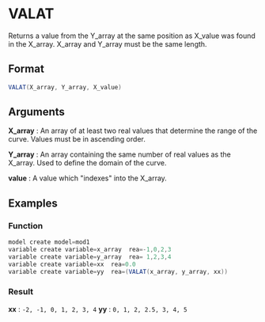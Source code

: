 # VALAT

Returns a value from the Y_array at the same position as X_value was 
found in the X_array. X_array and Y_array must be the same length.  


## Format 
```java
VALAT(X_array, Y_array, X_value)
```
## Arguments

**X_array**
: An array of at least two real values that determine the range of 
the curve. Values must be in ascending order.


**Y_array**
: An array containing the same number of real values as the X_array. 
Used to define the domain of the curve.

**value**
: A value which "indexes" into the X_array.



## Examples 




### Function  
```java
model create model=mod1
variable create variable=x_array  rea=-1,0,2,3
variable create variable=y_array  rea= 1,2,3,4
variable create variable=xx  rea=0.0
variable create variable=yy  rea=(VALAT(x_array, y_array, xx))
```

### Result  
**xx**
: `-2, -1, 0, 1, 2, 3, 4`
**yy**
: `0, 1, 2, 2.5, 3, 4, 5`
 

